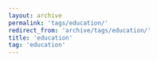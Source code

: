 ```yaml
---
layout: archive
permalink: 'tags/education/'
redirect_from: 'archive/tags/education/'
title: 'education'
tag: 'education'
---
```

